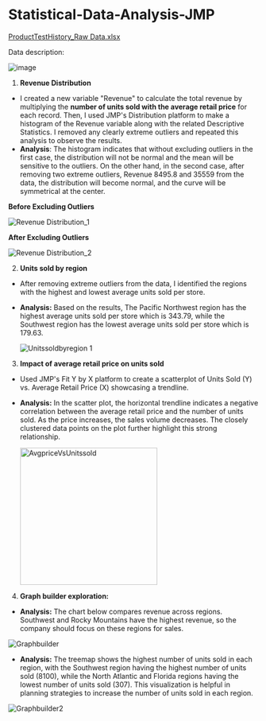 # Statistical-Data-Analysis-JMP
[ProductTestHistory_Raw Data.xlsx](https://github.com/VibhaK93/Statistical-Data-Analysis-JMP/files/12786835/ProductTestHistory_Raw.Data.xlsx)

Data description: 
 	
![image](https://github.com/VibhaK93/Statistical-Data-Analysis-JMP/assets/146596962/34f8d286-e52a-4828-9cbc-0033498e4cca)


1. **Revenue Distribution**
 - I created a new variable "Revenue" to calculate the total revenue by multiplying the **number of units sold with the average retail price** for each record. Then, I used JMP's Distribution platform to make a histogram of the Revenue variable along with the related Descriptive Statistics. I removed any clearly extreme outliers and repeated this analysis to observe the results.
 - **Analysis**: The histogram indicates that without excluding outliers in the first case, the distribution will not be normal and the mean will be sensitive to the outliers. On the other hand, in the second case, after removing two extreme outliers, Revenue 8495.8 and 35559 from the data, the distribution will become normal, and the curve will be symmetrical at the center.

**Before Excluding Outliers** 

![Revenue Distribution_1](https://github.com/VibhaK93/Statistical-Data-Analysis-JMP/assets/146596962/ff3e7522-8e3d-4ca6-b720-9a73daeafcbf)

**After Excluding Outliers**

![Revenue Distribution_2](https://github.com/VibhaK93/Statistical-Data-Analysis-JMP/assets/146596962/b96a5740-8b32-47eb-bb05-96fa89fccb95)

2. **Units sold by region**
- After removing extreme outliers from the data, I identified the regions with the highest and lowest average units sold per store.
- **Analysis:** Based on the results, The Pacific Northwest region has the highest average units sold per store which is 343.79, while the Southwest region has the lowest average units sold per store which is 179.63.

  ![Unitssoldbyregion 1](https://github.com/VibhaK93/Statistical-Data-Analysis-JMP/assets/146596962/a45ceeba-ee8c-49f2-a4aa-962d859b3f80)

3. **Impact of average retail price on units sold**
- Used JMP's Fit Y by X platform to create a scatterplot of Units Sold (Y) vs. Average Retail Price (X) showcasing a trendline.
- **Analysis:** In the scatter plot, the horizontal trendline indicates a negative correlation between the average retail price and the number of units sold. As the price increases, the sales volume decreases. The closely clustered data points on the plot further highlight this strong relationship.

  <img width="276" alt="AvgpriceVsUnitssold" src="https://github.com/VibhaK93/Statistical-Data-Analysis-JMP/assets/146596962/d2724ac3-6dc1-4612-9ab2-dc695a23c8e5">

4. **Graph builder exploration:**
- **Analysis:** The chart below compares revenue across regions. Southwest and Rocky Mountains have the highest revenue, so the company should focus on these regions for sales.
  
 ![Graphbuilder](https://github.com/VibhaK93/Statistical-Data-Analysis-JMP/assets/146596962/5b68b1aa-e215-49ae-986a-2e91f264ea25)
 
- **Analysis:** The treemap shows the highest number of units sold in each region, with the Southwest region having the highest number of units sold (8100), while the North Atlantic and Florida regions having the lowest number of units sold (307). This visualization is helpful in planning strategies to increase the number of units sold in each region.
  
 ![Graphbuilder2](https://github.com/VibhaK93/Statistical-Data-Analysis-JMP/assets/146596962/30f1c455-d9d3-4b3e-8763-d3d90f4a8291)
